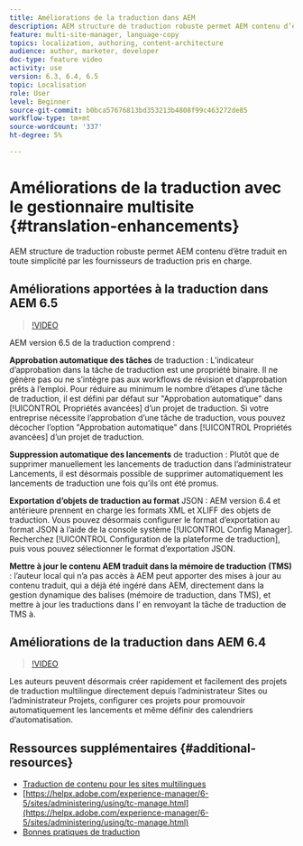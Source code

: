 ```yaml
---
title: Améliorations de la traduction dans AEM
description: AEM structure de traduction robuste permet AEM contenu d’être traduit en toute simplicité par les fournisseurs de traduction pris en charge. Découvrez les dernières améliorations.
feature: multi-site-manager, language-copy
topics: localization, authoring, content-architecture
audience: author, marketer, developer
doc-type: feature video
activity: use
version: 6.3, 6.4, 6.5
topic: Localisation
role: User
level: Beginner
source-git-commit: b0bca57676813bd353213b4808f99c463272de85
workflow-type: tm+mt
source-wordcount: '337'
ht-degree: 5%

---
```



# Améliorations de la traduction avec le gestionnaire multisite {#translation-enhancements}

AEM structure de traduction robuste permet AEM contenu d’être traduit en toute simplicité par les fournisseurs de traduction pris en charge.

## Améliorations apportées à la traduction dans AEM 6.5

>[!VIDEO](https://video.tv.adobe.com/v/27405?quality=9&learn=on)

AEM version 6.5 de la traduction comprend :

**Approbation automatique des tâches** de traduction : L’indicateur d’approbation dans la tâche de traduction est une propriété binaire. Il ne génère pas ou ne s’intègre pas aux workflows de révision et d’approbation prêts à l’emploi. Pour réduire au minimum le nombre d’étapes d’une tâche de traduction, il est défini par défaut sur &quot;Approbation automatique&quot; dans [!UICONTROL Propriétés avancées] d’un projet de traduction. Si votre entreprise nécessite l’approbation d’une tâche de traduction, vous pouvez décocher l’option &quot;Approbation automatique&quot; dans [!UICONTROL Propriétés avancées] d’un projet de traduction.

**Suppression automatique des lancements** de traduction : Plutôt que de supprimer manuellement les lancements de traduction dans l’administrateur Lancements, il est désormais possible de supprimer automatiquement les lancements de traduction une fois qu’ils ont été promus.

**Exportation d’objets de traduction au format** JSON : AEM version 6.4 et antérieure prennent en charge les formats XML et XLIFF des objets de traduction. Vous pouvez désormais configurer le format d’exportation au format JSON à l’aide de la console système [!UICONTROL Config Manager]. Recherchez [!UICONTROL Configuration de la plateforme de traduction], puis vous pouvez sélectionner le format d’exportation JSON.

**Mettre à jour le contenu AEM traduit dans la mémoire de traduction (TMS)** : l’auteur local qui n’a pas accès à AEM peut apporter des mises à jour au contenu traduit, qui a déjà été ingéré dans AEM, directement dans la gestion dynamique des balises (mémoire de traduction, dans TMS), et mettre à jour les traductions dans l’ en renvoyant la tâche de traduction de TMS à.

## Améliorations de la traduction dans AEM 6.4

>[!VIDEO](https://video.tv.adobe.com/v/21309?quality=9&learn=on)

Les auteurs peuvent désormais créer rapidement et facilement des projets de traduction multilingue directement depuis l’administrateur Sites ou l’administrateur Projets, configurer ces projets pour promouvoir automatiquement les lancements et même définir des calendriers d’automatisation.

## Ressources supplémentaires {#additional-resources}

* [Traduction de contenu pour les sites multilingues](https://helpx.adobe.com/fr/experience-manager/6-5/sites/administering/using/translation.html)
* [https://helpx.adobe.com/experience-manager/6-5/sites/administering/using/tc-manage.html](https://helpx.adobe.com/experience-manager/6-5/sites/administering/using/tc-manage.html)
* [Bonnes pratiques de traduction](https://helpx.adobe.com/experience-manager/6-5/sites/administering/using/tc-bp.html)